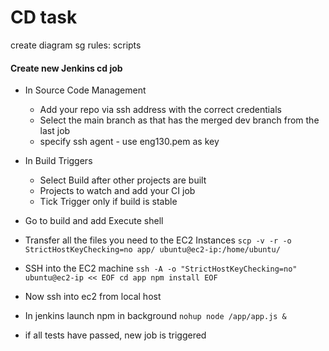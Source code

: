 # CD task

create diagram
sg rules:
scripts


#### Create new Jenkins cd job
- In Source Code Management
  - Add your repo via ssh address with the correct credentials
  - Select the main branch as that has the merged dev branch from the last job
  - specify ssh agent - use eng130.pem as key
- In Build Triggers
  - Select Build after other projects are built
  - Projects to watch and add your CI job
  - Tick Trigger only if build is stable
- Go to build and add Execute shell
- Transfer all the files you need to the EC2 Instances `scp -v -r -o StrictHostKeyChecking=no app/ ubuntu@ec2-ip:/home/ubuntu/`
- SSH into the EC2 machine ```ssh -A -o "StrictHostKeyChecking=no" ubuntu@ec2-ip << EOF
                                        cd app
                                        npm install
                                        EOF```

- Now ssh  into ec2 from local host
- In jenkins launch npm in background `nohup node /app/app.js &`
- if all tests have passed, new job is triggered